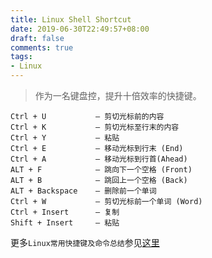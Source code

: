 ```yaml
---
title: Linux Shell Shortcut
date: 2019-06-30T22:49:57+08:00
draft: false
comments: true
tags: 
- Linux
---
```


> 作为一名键盘控，提升十倍效率的快捷键。

```
Ctrl + U           – 剪切光标前的内容
Ctrl + K           – 剪切光标至行末的内容
Ctrl + Y           – 粘贴
Ctrl + E           – 移动光标到行末 (End)
Ctrl + A           – 移动光标到行首(Ahead)
ALT + F            – 跳向下一个空格 (Front)
ALT + B            – 跳回上一个空格 (Back)
ALT + Backspace    – 删除前一个单词
Ctrl + W           – 剪切光标前一个单词 (Word)
Ctrl + Insert      – 复制
Shift + Insert     – 粘贴
```

更多`Linux常用快捷键及命令总结`参见[这里](http://huaqianlee.github.io/2014/12/21/Linux/Linux%E5%B8%B8%E7%94%A8%E5%BF%AB%E6%8D%B7%E9%94%AE%E5%8F%8A%E5%91%BD%E4%BB%A4%E6%80%BB%E7%BB%93/)